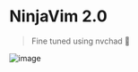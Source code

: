 # NinjaVim 2.0

> Fine tuned using nvchad 🥷

![image](https://github.com/sameer1612/.dotfiles/assets/39580073/f7943479-6ea5-454c-9cd6-0f61970b4571)

